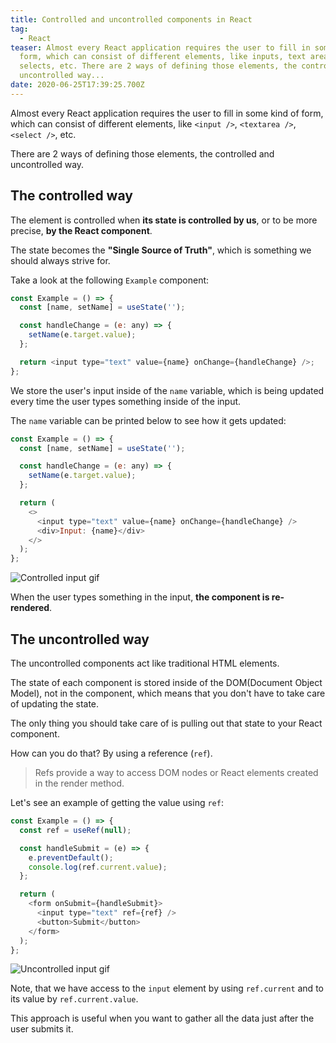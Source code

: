 ```yaml
---
title: Controlled and uncontrolled components in React
tag:
  - React
teaser: Almost every React application requires the user to fill in some kind of
  form, which can consist of different elements, like inputs, text areas,
  selects, etc. There are 2 ways of defining those elements, the controlled and
  uncontrolled way...
date: 2020-06-25T17:39:25.700Z
---
```

Almost every React application requires the user to fill in some kind of form, which can consist of different elements, like `<input />`, `<textarea />`, `<select />`, etc. 

There are 2 ways of defining those elements, the controlled and uncontrolled way.

## The controlled way

The element is controlled when **its state is controlled by us**, or to be more precise, **by the React component**.

The state becomes the **"Single Source of Truth"**, which is something we should always strive for.

Take a look at the following `Example` component:

```javascript
const Example = () => {
  const [name, setName] = useState('');

  const handleChange = (e: any) => {
    setName(e.target.value);
  };

  return <input type="text" value={name} onChange={handleChange} />;
};
```

We store the user's input inside of the `name` variable, which is being updated every time the user types something inside of the input.

The `name` variable can be printed below to see how it gets updated:

```javascript
const Example = () => {
  const [name, setName] = useState('');

  const handleChange = (e: any) => {
    setName(e.target.value);
  };

  return (
    <>
      <input type="text" value={name} onChange={handleChange} />
      <div>Input: {name}</div>
    </>
  );
};
```



![Controlled input gif](/img/controlled-input.gif "Controlled input gif")

When the user types something in the input, **the component is re-rendered**. 

## The uncontrolled way

The uncontrolled components act like traditional HTML elements.

The state of each component is stored inside of the DOM(Document Object Model), not in the component, which means that you don't have to take care of updating the state.

The only thing you should take care of is pulling out that state to your React component.

How can you do that? By using a reference (`ref`).

> Refs provide a way to access DOM nodes or React elements created in the render method.

Let's see an example of getting the value using `ref`:

```javascript
const Example = () => {
  const ref = useRef(null);

  const handleSubmit = (e) => {
    e.preventDefault();
    console.log(ref.current.value);
  };

  return (
    <form onSubmit={handleSubmit}>
      <input type="text" ref={ref} />
      <button>Submit</button>
    </form>
  );
};
```

![Uncontrolled input gif](/img/uncontrolled-input.gif "Uncontrolled input git")

Note, that we have access to the `input` element by using `ref.current` and to its value by `ref.current.value`.

This approach is useful when you want to gather all the data just after the user submits it.